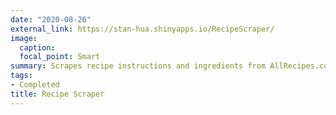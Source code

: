 ```yaml
---
date: "2020-08-26"
external_link: https://stan-hua.shinyapps.io/RecipeScraper/
image:
  caption: 
  focal_point: Smart
summary: Scrapes recipe instructions and ingredients from AllRecipes.com. Made with R, shiny, flexdashboard, and shinyapps.io
tags:
- Completed
title: Recipe Scraper
---
```

